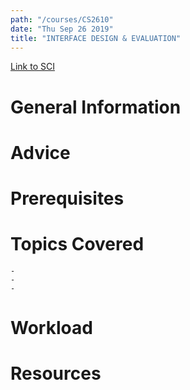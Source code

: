 ```yaml
---
path: "/courses/CS2610"
date: "Thu Sep 26 2019"
title: "INTERFACE DESIGN & EVALUATION"
---
```

[Link to SCI]("http://courses.sci.pitt.edu/courses/courses/view/CS-2610")

# General Information

# Advice


# Prerequisites
<!-- PREREQ_REPLACEMENT (Do not remove) -->

<!-- END PREREQ_REPLACEMENT (Do not remove) -->
# Topics Covered
	- 
	-
	-
# Workload

<!-- TESTIMONIALS
# Testimonials
This gets replaced with Gatsby, its
data comes from Google Sheets for easier
editing!
-->

# Resources
